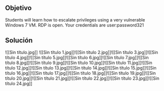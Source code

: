 ## Objetivo
Students will learn how to escalate privileges using a very vulnerable Windows 7 VM. RDP is open. Your credentials are user:password321
## Solución
![[Sin título.jpg]]
![[Sin título 1.jpg]]![[Sin título 2.jpg]]![[Sin título 3.jpg]]![[Sin título 4.jpg]]![[Sin título 5.jpg]]![[Sin título 6.jpg]]![[Sin título 7.jpg]]![[Sin título 8.jpg]]![[Sin título 9.jpg]]![[Sin título 10.jpg]]![[Sin título 11.jpg]]![[Sin título 12.jpg]]![[Sin título 13.jpg]]![[Sin título 14.jpg]]![[Sin título 15.jpg]]![[Sin título 16.jpg]]![[Sin título 17.jpg]]![[Sin título 18.jpg]]![[Sin título 19.jpg]]![[Sin título 20.jpg]]![[Sin título 21.jpg]]![[Sin título 22.jpg]]![[Sin título 23.jpg]]![[Sin título 24.jpg]]